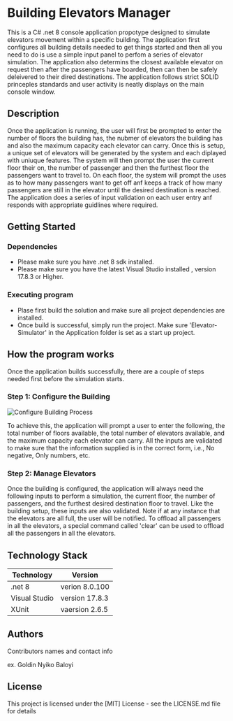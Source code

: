 # Building Elevators Manager

This is a C# .net 8 console application propotype designed to simulate elevators movement within a specific building. The application first configures all building details needed to get things started and then all you need to do is use a simple input panel to perfom a series of elevator simulation. The application also determins the closest available elevator on request then after the passengers have boarded, then can then be safely deleivered to their dired destinations. The application follows strict SOLID princeples standards and user activity is neatly displays on the main console window.  

## Description

Once the application is running, the user will first be prompted to enter the number of floors the building has, the nubmer of elevators the building has and also the maximum capacity each elevator can carry. Once this is setup, a unique set of elevators will be generated by the system and each diplayed with uniuque features. The system will then prompt the user the current floor their on, the number of passenger and then the furthest floor the passengers want to travel to. On each floor, the system will prompt the uses as to how many passengers want to get off anf keeps a track of how many passengers are still in the elevator until the desired destination is reached. The application does a series of input validation on each user entry anf responds with appropriate guidlines where required. 

## Getting Started

### Dependencies

* Please make sure you have .net 8 sdk installed.
* Please make sure you have the latest Visual Studio installed , version 17.8.3 or Higher.  

### Executing program

* Plase first build the solution and make sure all project dependencies are installed.
* Once build is successful, simply run the project. Make sure 'Elevator-Simulator' in the Application folder is set as a start up project.

## How the program works

Once the application builds successfully, there are a couple of steps needed first before the simulation starts.

### Step 1: Configure the Building

![Configure Building Process](https://github.com/Goldin123/Elevator-Simulator/assets/17449653/fbd6e95d-7161-4a6c-8320-8003fea96b5d)


To achieve this, the application will prompt a user to enter the following, the total number of floors available, the total number of elevators available, and the maximum capacity each elevator can carry. All the inputs are validated to make sure that the information supplied is in the correct form, i.e., No negative, Only numbers, etc.

### Step 2: Manage Elevators

Once the building is configured, the application will always need the following inputs to perform a simulation, the current floor, the number of passengers, and the furthest desired destination floor to travel. Like the building setup, these inputs are also validated. Note if at any instance that the elevators are all full, the user will be notified. To offload all passengers in all the elevators, a special command called 'clear' can be used to offload all the passengers in all the elevators.

## Technology Stack

| Technology | Version |
| --- | --- |
| .net 8 | verion 8.0.100 |
| Visual Studio | version 17.8.3 |
| XUnit | vaersion 2.6.5 |

## Authors

Contributors names and contact info

ex. Goldin Nyiko Baloyi  


## License

This project is licensed under the [MIT] License - see the LICENSE.md file for details
